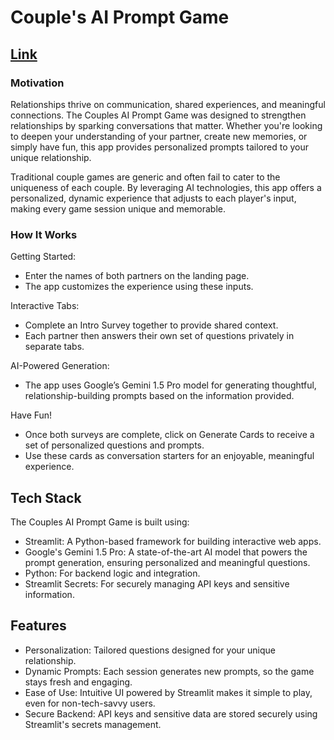 # Couple's AI Prompt Game
## [Link](https://couples-prompt-ai.streamlit.app)

### Motivation
Relationships thrive on communication, shared experiences, and meaningful connections. The Couples AI Prompt Game was designed to strengthen relationships by sparking conversations that matter. Whether you're looking to deepen your understanding of your partner, create new memories, or simply have fun, this app provides personalized prompts tailored to your unique relationship.

Traditional couple games are generic and often fail to cater to the uniqueness of each couple. By leveraging AI technologies, this app offers a personalized, dynamic experience that adjusts to each player's input, making every game session unique and memorable.

### How It Works

Getting Started:
   - Enter the names of both partners on the landing page.
   - The app customizes the experience using these inputs.

Interactive Tabs:
   - Complete an Intro Survey together to provide shared context.
   - Each partner then answers their own set of questions privately in separate tabs.

AI-Powered Generation:
   - The app uses Google’s Gemini 1.5 Pro model for generating thoughtful, relationship-building prompts based on the information provided.

Have Fun!
   - Once both surveys are complete, click on Generate Cards to receive a set of personalized questions and prompts.
   - Use these cards as conversation starters for an enjoyable, meaningful experience.


## Tech Stack

The Couples AI Prompt Game is built using:

   - Streamlit: A Python-based framework for building interactive web apps.
   - Google's Gemini 1.5 Pro: A state-of-the-art AI model that powers the prompt generation, ensuring personalized and meaningful questions.
   - Python: For backend logic and integration.
   - Streamlit Secrets: For securely managing API keys and sensitive information.


## Features

   - Personalization: Tailored questions designed for your unique relationship.
   - Dynamic Prompts: Each session generates new prompts, so the game stays fresh and engaging.
   - Ease of Use: Intuitive UI powered by Streamlit makes it simple to play, even for non-tech-savvy users.
   - Secure Backend: API keys and sensitive data are stored securely using Streamlit's secrets management.

